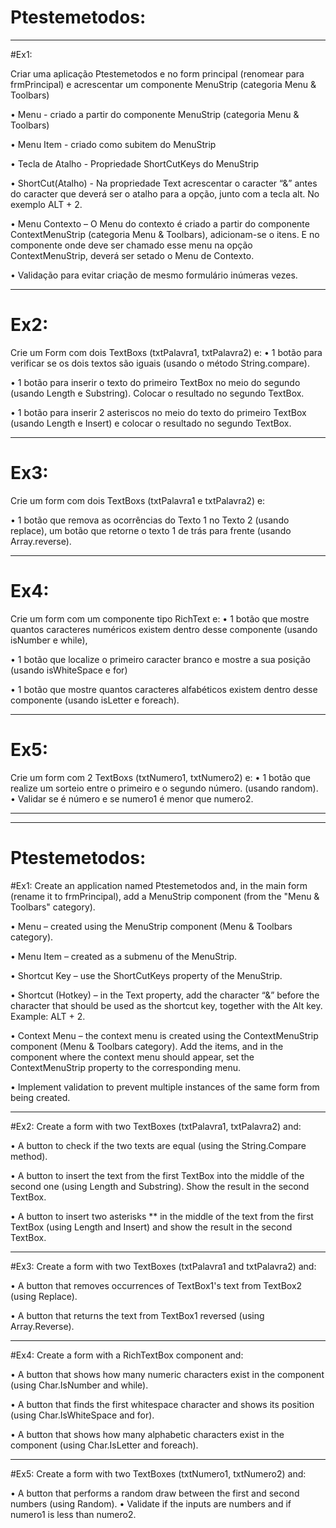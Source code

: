 # Ptestemetodos:

------------------------------------------------------------------------------------------------

#Ex1:

Criar uma aplicação Ptestemetodos e no form principal (renomear para frmPrincipal) e acrescentar 
um componente MenuStrip (categoria Menu & Toolbars)

• Menu - criado a partir do componente MenuStrip (categoria Menu & Toolbars) 

• Menu Item - criado como subitem do MenuStrip 

• Tecla de Atalho - Propriedade ShortCutKeys do MenuStrip 

• ShortCut(Atalho) - Na propriedade Text acrescentar o caracter “&” antes do caracter que deverá 
ser o atalho para a opção, junto com a tecla alt. No exemplo ALT + 2. 

• Menu Contexto – O Menu do contexto é criado a partir do componente ContextMenuStrip (categoria 
Menu & Toolbars), adicionam-se o itens. E no componente onde deve ser chamado esse menu na opção 
ContextMenuStrip, deverá ser setado o Menu de Contexto.

• Validação para evitar criação de mesmo formulário inúmeras vezes.

------------------------------------------------------------------------------------------------

# Ex2: 

Crie um Form com dois TextBoxs (txtPalavra1, txtPalavra2) e: 
• 1 botão para verificar se os dois textos são iguais (usando o método String.compare). 

• 1 botão para inserir o texto do primeiro TextBox no meio do segundo (usando Length e 
Substring). Colocar o resultado no segundo TextBox. 

• 1 botão para inserir 2 asteriscos no meio do texto do primeiro TextBox (usando Length e 
Insert) e colocar o resultado no segundo TextBox.

------------------------------------------------------------------------------------------------

# Ex3: 

Crie um form com dois TextBoxs (txtPalavra1 e txtPalavra2) e: 

• 1 botão que remova as ocorrências do Texto 1 no Texto 2 (usando replace), um botão que retorne 
o texto 1 de trás para frente (usando Array.reverse).

------------------------------------------------------------------------------------------------

# Ex4: 

Crie um form com um componente tipo RichText e: 
• 1 botão que mostre quantos caracteres numéricos existem dentro desse componente (usando 
isNumber e while), 

• 1 botão que localize o primeiro caracter branco e mostre a sua posição (usando isWhiteSpace 
e for) 

• 1 botão que mostre quantos caracteres alfabéticos existem dentro desse componente (usando 
isLetter e foreach).

------------------------------------------------------------------------------------------------

# Ex5: 

Crie um form com 2 TextBoxs (txtNumero1, txtNumero2) e: 
• 1 botão que realize um sorteio entre o primeiro e o segundo número. (usando random). 
• Validar se é número e se numero1 é menor que numero2.

------------------------------------------------------------------------------------------------
------------------------------------------------------------------------------------------------

# Ptestemetodos:
#Ex1:
Create an application named Ptestemetodos and, in the main form (rename it to frmPrincipal), 
add a MenuStrip component (from the "Menu & Toolbars" category).

• Menu – created using the MenuStrip component (Menu & Toolbars category).

• Menu Item – created as a submenu of the MenuStrip.

• Shortcut Key – use the ShortCutKeys property of the MenuStrip.

• Shortcut (Hotkey) – in the Text property, add the character “&” before the character that 
should be used as the shortcut key, together with the Alt key. Example: ALT + 2.

• Context Menu – the context menu is created using the ContextMenuStrip component (Menu & 
Toolbars category). Add the items, and in the component where the context menu should appear, 
set the ContextMenuStrip property to the corresponding menu.

• Implement validation to prevent multiple instances of the same form from being created.

------------------------------------------------------------------------------------------------

#Ex2:
Create a form with two TextBoxes (txtPalavra1, txtPalavra2) and:

• A button to check if the two texts are equal (using the String.Compare method).

• A button to insert the text from the first TextBox into the middle of the second one (using 
Length and Substring). Show the result in the second TextBox.

• A button to insert two asterisks ** in the middle of the text from the first TextBox (using 
Length and Insert) and show the result in the second TextBox.

------------------------------------------------------------------------------------------------

#Ex3:
Create a form with two TextBoxes (txtPalavra1 and txtPalavra2) and:

• A button that removes occurrences of TextBox1's text from TextBox2 (using Replace).

• A button that returns the text from TextBox1 reversed (using Array.Reverse).

------------------------------------------------------------------------------------------------

#Ex4:
Create a form with a RichTextBox component and:

• A button that shows how many numeric characters exist in the component (using Char.IsNumber 
and while).

• A button that finds the first whitespace character and shows its position (using 
Char.IsWhiteSpace and for).

• A button that shows how many alphabetic characters exist in the component (using 
Char.IsLetter and foreach).

------------------------------------------------------------------------------------------------

#Ex5:
Create a form with two TextBoxes (txtNumero1, txtNumero2) and:

• A button that performs a random draw between the first and second numbers (using Random).
• Validate if the inputs are numbers and if numero1 is less than numero2.

